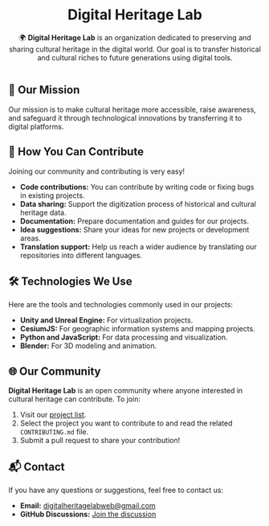<div align="center">
<h1>Digital Heritage Lab</h1>

  <p>🌍 <strong>Digital Heritage Lab</strong> is an organization dedicated to preserving and sharing cultural heritage in the digital world. Our goal is to transfer historical and cultural riches to future generations using digital tools.</p>
  <img src="">
</div>
<h2>🎯 Our Mission</h2>

<p>Our mission is to make cultural heritage more accessible, raise awareness, and safeguard it through technological innovations by transferring it to digital platforms.</p>

<h2>🚀 How You Can Contribute</h2>

<p>Joining our community and contributing is very easy!</p>
<ul>
  <li><strong>Code contributions:</strong> You can contribute by writing code or fixing bugs in existing projects.</li>
  <li><strong>Data sharing:</strong> Support the digitization process of historical and cultural heritage data.</li>
  <li><strong>Documentation:</strong> Prepare documentation and guides for our projects.</li>
  <li><strong>Idea suggestions:</strong> Share your ideas for new projects or development areas.</li>
  <li><strong>Translation support:</strong> Help us reach a wider audience by translating our repositories into different languages.</li>
</ul>

<h2>🛠 Technologies We Use</h2>

<p>Here are the tools and technologies commonly used in our projects:</p>
<ul>
  <li><strong>Unity and Unreal Engine:</strong> For virtualization projects.</li>
  <li><strong>CesiumJS:</strong> For geographic information systems and mapping projects.</li>
  <li><strong>Python and JavaScript:</strong> For data processing and visualization.</li>
  <li><strong>Blender:</strong> For 3D modeling and animation.</li>
</ul>

<h2>🌐 Our Community</h2>

<p><strong>Digital Heritage Lab</strong> is an open community where anyone interested in cultural heritage can contribute. To join:</p>
<ol>
  <li>Visit our <a href="https://github.com/orgs/Digital-Heritage-Lab/repositories" target="_blank">project list</a>.</li>
  <li>Select the project you want to contribute to and read the related <code>CONTRIBUTING.md</code> file.</li>
  <li>Submit a pull request to share your contribution!</li>
</ol>

<h2>📬 Contact</h2>

<p>If you have any questions or suggestions, feel free to contact us:</p>
<ul>
  <li><strong>Email:</strong> <a href="mailto:digitalheritagelabweb@gmail.com">digitalheritagelabweb@gmail.com</a></li>
  <li><strong>GitHub Discussions:</strong> <a href="https://github.com/Digital-Heritage-Lab/discussions" target="_blank">Join the discussion</a></li>
</ul>
